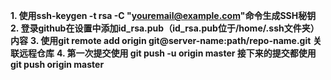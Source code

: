 **1. 使用ssh-keygen -t rsa -C "youremail@example.com"命令生成SSH秘钥**
**2. 登录github在设置中添加id_rsa.pub（id_rsa.pub位于/home/.ssh文件夹）内容**
**3. 使用git remote add origin git@server-name:path/repo-name.git 关联远程仓库**
**4. 第一次提交使用 git push -u origin master
接下来的提交都使用 git push origin master**